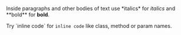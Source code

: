 Inside paragraphs and other bodies of text use \*italics\* for *italics* and \*\*bold\*\* for **bold**.

Try \`inline code\` for `inline code` like class, method or param names.